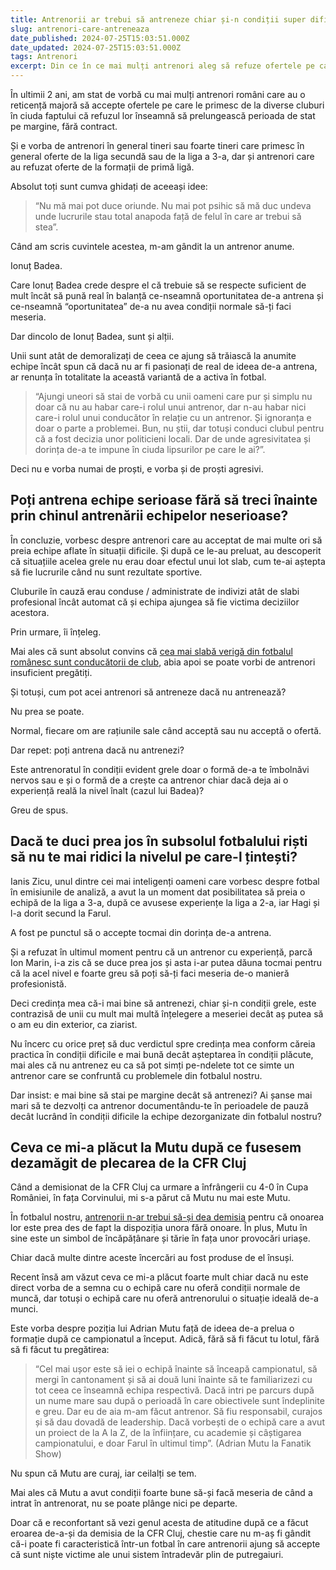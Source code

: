 ```yaml
---
title: Antrenorii ar trebui să antreneze chiar și-n condiții super dificile sau ar trebui să aștepte "ceva serios"?
slug: antrenori-care-antreneaza
date_published: 2024-07-25T15:03:51.000Z
date_updated: 2024-07-25T15:03:51.000Z
tags: Antrenori
excerpt: Din ce în ce mai mulți antrenori aleg să refuze ofertele pe care le primesc pentru că nu sunt genul de "proiect serios" la care ar vrea să se înhame. În ritmul acesta, riscă să piardă oportunitatea ca proiectele serioase să-i caute
---
```


În ultimii 2 ani, am stat de vorbă cu mai mulți antrenori români care au o reticență majoră să accepte ofertele pe care le primesc de la diverse cluburi în ciuda faptului că refuzul lor înseamnă să prelungească perioada de stat pe margine, fără contract.

Și e vorba de antrenori în general tineri sau foarte tineri care primesc în general oferte de la liga secundă sau de la liga a 3-a, dar și antrenori care au refuzat oferte de la formații de primă ligă. 

Absolut toți sunt cumva ghidați de aceeași idee:

> “Nu mă mai pot duce oriunde. Nu mai pot psihic să mă duc undeva unde lucrurile stau total anapoda față de felul în care ar trebui să stea”.

Când am scris cuvintele acestea, m-am gândit la un antrenor anume.

Ionuț Badea.

Care Ionuț Badea crede despre el că trebuie să se respecte suficient de mult încât să pună real în balanță ce-nseamnă oportunitatea de-a antrena și ce-nseamnă “oportunitatea” de-a nu avea condiții normale să-ți faci meseria.

Dar dincolo de Ionuț Badea, sunt și alții.

Unii sunt atât de demoralizați de ceea ce ajung să trăiască la anumite echipe încât spun că dacă nu ar fi pasionați de real de ideea de-a antrena, ar renunța în totalitate la această variantă de a activa în fotbal.

> “Ajungi uneori să stai de vorbă cu unii oameni care pur și simplu nu doar că nu au habar care-i rolul unui antrenor, dar n-au habar nici care-i rolul unui conducător în relație cu un antrenor. Și ignoranța e doar o parte a problemei. Bun, nu știi, dar totuși conduci clubul pentru că a fost decizia unor politicieni locali. Dar de unde agresivitatea și dorința de-a te impune în ciuda lipsurilor pe care le ai?”.

Deci nu e vorba numai de proști, e vorba și de proști agresivi.

## Poți antrena echipe serioase fără să treci înainte prin chinul antrenării echipelor neserioase?

În concluzie, vorbesc despre antrenori care au acceptat de mai multe ori să preia echipe aflate în situații dificile. Și după ce le-au preluat, au descoperit că situațiile acelea grele nu erau doar efectul unui lot slab, cum te-ai aștepta să fie lucrurile când nu sunt rezultate sportive.

Cluburile în cauză erau conduse / administrate de indivizi atât de slabi profesional încât automat că și echipa ajungea să fie victima deciziilor acestora.

Prin urmare, îi înțeleg.

Mai ales că sunt absolut convins că [cea mai slabă verigă din fotbalul românesc sunt conducătorii de club](__GHOST_URL__/cea-mai-slaba-veriga-fotbalul-romanesc/), abia apoi se poate vorbi de antrenori insuficient pregătiți.

Și totuși, cum pot acei antrenori să antreneze dacă nu antrenează?

Nu prea se poate.

Normal, fiecare om are rațiunile sale când acceptă sau nu acceptă o ofertă.

Dar repet: poți antrena dacă nu antrenezi?

Este antrenoratul în condiții evident grele doar o formă de-a te îmbolnăvi nervos sau e și o formă de a crește ca antrenor chiar dacă deja ai o experiență reală la nivel înalt (cazul lui Badea)?

Greu de spus.

## Dacă te duci prea jos în subsolul fotbalului riști să nu te mai ridici la nivelul pe care-l țintești?

Ianis Zicu, unul dintre cei mai inteligenți oameni care vorbesc despre fotbal în emisiunile de analiză, a avut la un moment dat posibilitatea să preia o echipă de la liga a 3-a, după ce avusese experiențe la liga a 2-a, iar Hagi și l-a dorit secund la Farul.

A fost pe punctul să o accepte tocmai din dorința de-a antrena.

Și a refuzat în ultimul moment pentru că un antrenor cu experiență, parcă Ion Marin, i-a zis că se duce prea jos și asta i-ar putea dăuna tocmai pentru că la acel nivel e foarte greu să poți să-ți faci meseria de-o manieră profesionistă.

Deci credința mea că-i mai bine să antrenezi, chiar și-n condiții grele, este contrazisă de unii cu mult mai multă înțelegere a meseriei decât aș putea să o am eu din exterior, ca ziarist.

Nu încerc cu orice preț să duc verdictul spre credința mea conform căreia practica în condiții dificile e mai bună decât așteptarea în condiții plăcute, mai ales că nu antrenez eu ca să pot simți pe-ndelete tot ce simte un antrenor care se confruntă cu problemele din fotbalul nostru. 

Dar insist: e mai bine să stai pe margine decât să antrenezi? Ai șanse mai mari să te dezvolți ca antrenor documentându-te în perioadele de pauză decât lucrând în condiții dificile la echipe dezorganizate din fotbalul nostru?

## Ceva ce mi-a plăcut la Mutu după ce fusesem dezamăgit de plecarea de la CFR Cluj

Când a demisionat de la CFR Cluj ca urmare a înfrângerii cu 4-0 în Cupa României, în fața Corvinului, mi s-a părut că Mutu nu mai este Mutu.

În fotbalul nostru, [antrenorii n-ar trebui să-și dea demisia](__GHOST_URL__/fara-demisie-antrenori/) pentru că onoarea lor este prea des de fapt la dispoziția unora fără onoare. În plus, Mutu în sine este un simbol de încăpățânare și tărie în fața unor provocări uriașe. 

Chiar dacă multe dintre aceste încercări au fost produse de el însuși.

Recent însă am văzut ceva ce mi-a plăcut foarte mult chiar dacă nu este direct vorba de a semna cu o echipă care nu oferă condiții normale de muncă, dar totuși o echipă care nu oferă antrenorului o situație ideală de-a munci.

Este vorba despre poziția lui Adrian Mutu față de ideea de-a prelua o formație după ce campionatul a început. Adică, fără să fi făcut tu lotul, fără să fi făcut tu pregătirea:

> “Cel mai ușor este să iei o echipă înainte să înceapă campionatul, să mergi în cantonament și să ai două luni înainte să te familiarizezi cu tot ceea ce înseamnă echipa respectivă. Dacă intri pe parcurs după un nume mare sau după o perioadă în care obiectivele sunt îndeplinite e greu. Dar eu de aia m-am făcut antrenor. Să fiu responsabil, curajos și să dau dovadă de leadership. Dacă vorbești de o echipă care a avut un proiect de la A la Z, de la înființare, cu academie și câștigarea campionatului, e doar Farul în ultimul timp”. (Adrian Mutu la Fanatik Show)

Nu spun că Mutu are curaj, iar ceilalți se tem.

Mai ales că Mutu a avut condiții foarte bune să-și facă meseria de când a intrat în antrenorat, nu se poate plânge nici pe departe.

Doar că e reconfortant să vezi genul acesta de atitudine după ce a făcut eroarea de-a-și da demisia de la CFR Cluj, chestie care nu m-aș fi gândit că-i poate fi caracteristică într-un fotbal în care antrenorii ajung să accepte că sunt niște victime ale unui sistem întradevăr plin de putregaiuri. 
